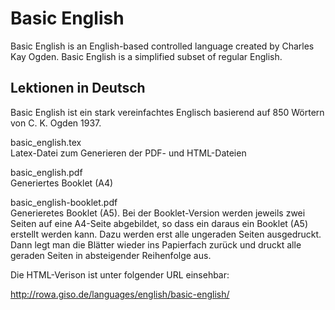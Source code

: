 # Basic English
Basic English is an English-based controlled language created by Charles Kay Ogden. Basic English is a simplified subset of regular English. 

## Lektionen in Deutsch
Basic English ist ein stark vereinfachtes Englisch basierend auf 850 Wörtern von C. K. Ogden 1937.

basic_english.tex  
Latex-Datei zum Generieren der PDF- und HTML-Dateien

basic_english.pdf  
Generiertes Booklet (A4)

basic_english-booklet.pdf  
Generieretes Booklet (A5). Bei der Booklet-Version werden jeweils zwei Seiten auf eine A4-Seite abgebildet, so dass ein daraus ein Booklet (A5) erstellt werden kann. Dazu werden erst alle ungeraden Seiten ausgedruckt. Dann legt man die Blätter wieder ins Papierfach zurück und druckt alle geraden Seiten in absteigender Reihenfolge aus. 
  

Die HTML-Verison ist unter folgender URL einsehbar:

http://rowa.giso.de/languages/english/basic-english/

